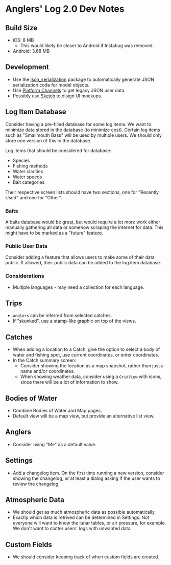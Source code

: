 Anglers' Log 2.0 Dev Notes
==========================

## Build Size
* iOS: 8 MB
  * This would likely be closer to Android if Instabug was removed.
* Android: 3.68 MB

## Development
* Use the [json_serialization](https://flutter.io/json/#code-generation) package to automatically generate JSON serialization code for model objects.
* Use [Platform Channels](https://flutter.io/platform-channels/) to get legacy JSON user data.
* Possibly use [Sketch](https://www.sketchapp.com/) to disign UI mockups.

## Log Item Database
Consider having a pre-filled database for some log items. We want to minimize data stored in the database (to minimize cost). Certain log items such as "Smallmouth Bass" will be used by multiple users. We should only store one version of this in the database.

Log items that should be considered for database:
  * Species
  * Fishing methods
  * Water clarities
  * Water speeds
  * Bait categories

Their respective screen lists should have two sections, one for "Recently Used" and one for "Other".

### Baits
A baits database would be great, but would require a lot more work either manually gathering all data or somehow scraping the internet for data. This might have to be marked as a "future" feature.

### Public User Data
Consider adding a feature that allows users to make some of their data public. If allowed, their public data can be added to the log item database.

### Considerations
* Multiple languages - may need a collection for each language.

## Trips
* `anglers` can be inferred from selected catches.
* If "skunked", use a stamp-like graphic on top of the views.

## Catches
* When adding a location to a Catch, give the option to select a body of water and fishing spot, use current coordinates, or enter coordinates.
* In the Catch summary screen:
  * Consider showing the location as a map snapshot, rather than just a name and/or coordinates.
  * When showing weather data, consider using a `GridView` with icons, since there will be a lot of information to show.

## Bodies of Water
* Combine Bodies of Water and Map pages.
* Default view will be a map view, but provide an alternative list view.

## Anglers
* Consider using "Me" as a default value.

## Settings
* Add a changelog item. On the first time running a new version, consider showing the changelog, or at least a dialog asking if the user wants to review the changelog.

## Atmospheric Data
* We should get as much atmospheric data as possible automatically.
* Exactly which data is retrived can be determined in Settings. Not everyone will want to know the lunar tables, or air pressure, for example. We don't want to clutter users' logs with unwanted data.

## Custom Fields
* We should consider keeping track of when custom fields are created.